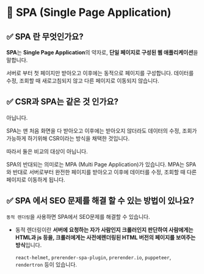 # 📌 SPA (Single Page Application)
## ✅ SPA 란 무엇인가요?
**SPA**는 **Single Page Application**의 약자로, **단일 페이지로 구성된 웹 애플리케이션**을 말합니다.

서버로 부터 첫 페이지만 받아오고 이후에는 동적으로 페이지를 구성합니다. 데이터를 수정, 조회할 때 새로고침되지 않고 다른 페이지로 이동되지 않습니다.

## ✅ CSR과 SPA는 같은 것 인가요?
아닙니다.

SPA는 맨 처음 화면을 다 받아오고 이후에는 받아오지 않더라도 데이터의 수정, 조회가 가능하게 하기위해 CSR이라는 방식을 채택한 것입니다.

따라서 둘은 비교의 대상이 아닙니다.

SPA의 반대되는 의미로는 MPA (Multi Page Application)가 있습니다. MPA는 SPA 와 반대로 서버로부터 완전한 페이지를 받아오고 이후에 데이터를 수정, 조회할 때 다른 페이지로 이동하게 됩니다.

## ✅ SPA 에서 SEO 문제를 해결 할 수 있는 방법이 있나요?
`동적 렌더링`을 사용하면 SPA에서 SEO문제를 해결할 수 있습니다.

- 동적 렌더링이란 **서버에 요청하는 자가 사람인지 크롤러인지 판단하여 사람에게는 HTML과 js 등을, 크롤러에게는 사전에렌더링된 HTML 버전의 페이지를 보여주는 방식**입니다.

     `react-helmet`, `prerender-spa-plugin`, `prerender.io`, `puppeteer`, `rendertron` 등이 있습니다.
